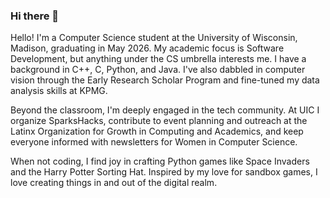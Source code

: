 ### Hi there 👋

Hello! I'm a Computer Science student at the University of Wisconsin, Madison, graduating in May 2026. My academic focus is Software Development, but anything under the CS umbrella interests me. I have a background in C++, C, Python, and Java. I've also dabbled in computer vision through the Early Research Scholar Program and fine-tuned my data analysis skills at KPMG.

Beyond the classroom, I'm deeply engaged in the tech community. At UIC I organize SparksHacks, contribute to event planning and outreach at the Latinx Organization for Growth in Computing and Academics, and keep everyone informed with newsletters for Women in Computer Science.

When not coding, I find joy in crafting Python games like Space Invaders and the Harry Potter Sorting Hat. Inspired by my love for sandbox games, I love creating things in and out of the digital realm.

<!--
**nullPtrErikaS/nullPtrErikaS** is a ✨ _special_ ✨ repository because its `README.md` (this file) appears on your GitHub profile.

Here are some ideas to get you started:

- 🔭 I’m currently working on ...
- 🌱 I’m currently learning ...
- 👯 I’m looking to collaborate on ...
- 🤔 I’m looking for help with ...
- 💬 Ask me about ...
- 📫 How to reach me: ...
- 😄 Pronouns: ...
- ⚡ Fun fact: ...
-->
